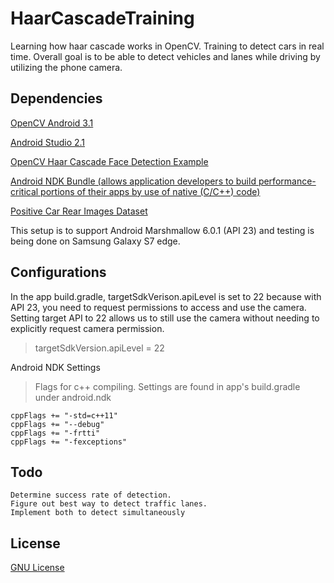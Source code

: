 # HaarCascadeTraining
Learning how haar cascade works in OpenCV. Training to detect cars in real time. Overall goal is to be able to detect vehicles and lanes while driving by utilizing the phone camera.

## Dependencies

[OpenCV Android 3.1](http://opencv.org/downloads.html)

[Android Studio 2.1](https://developer.android.com/studio/index.html)

[OpenCV Haar Cascade Face Detection Example](http://docs.opencv.org/trunk/d7/d8b/tutorial_py_face_detection.html)

[Android NDK Bundle (allows application developers to build performance-critical portions of their apps by use of native (C/C++) code)](https://developer.android.com/ndk/downloads/index.html)

[Positive Car Rear Images Dataset](http://lars.mec.ua.pt/public/Media/ResearchDevelopmentProjects/HaarFeatures_RoadFilms/HaarFeaturesTests/CarsRear/)

This setup is to support Android Marshmallow 6.0.1 (API 23) and testing is being done on Samsung Galaxy S7 edge.

## Configurations

In the app build.gradle, targetSdkVerison.apiLevel is set to 22 because with API 23, you need to request permissions to access and use the camera. Setting target API to 22 allows us to still use the camera without needing to explicitly request camera permission.
>targetSdkVersion.apiLevel = 22

Android NDK Settings
> Flags for c++ compiling. Settings are found in app's build.gradle under android.ndk
```
cppFlags += "-std=c++11"
cppFlags += "--debug"
cppFlags += "-frtti"
cppFlags += "-fexceptions"
```

## Todo
```
Determine success rate of detection.
Figure out best way to detect traffic lanes.
Implement both to detect simultaneously
```


## License
[GNU License](https://github.com/gentlespoon/rshell/blob/exec/LICENSE)
